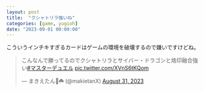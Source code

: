 ```yaml
---
layout: post
title:  "クシャトリラ強いね"
categories: [game, yugioh]
date: "2023-09-01 00:00:00"
---
```


こういうインチキすぎるカードはゲームの環境を破壊するので嫌いですけどね。

<blockquote class="twitter-tweet tw-align-center"><p lang="ja" dir="ltr">こんなんで勝ってるのでクシャトリラとサイバー・ドラゴンと烙印融合強い<a href="https://twitter.com/hashtag/%E3%83%9E%E3%82%B9%E3%82%BF%E3%83%BC%E3%83%87%E3%83%A5%E3%82%A8%E3%83%AB?src=hash&amp;ref_src=twsrc%5Etfw">#マスターデュエル</a> <a href="https://t.co/XVnS6tKQom">pic.twitter.com/XVnS6tKQom</a></p>&mdash; まきえたん🥦☘️ (@makietanX) <a href="https://twitter.com/makietanX/status/1697271831793910153?ref_src=twsrc%5Etfw">August 31, 2023</a></blockquote> <script async src="https://platform.twitter.com/widgets.js" charset="utf-8"></script>

